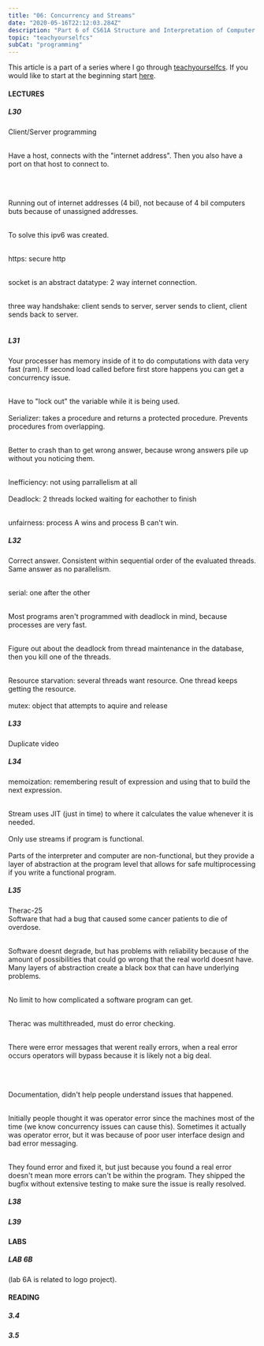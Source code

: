 ```yaml
---
title: "06: Concurrency and Streams"
date: "2020-05-16T22:12:03.284Z"
description: "Part 6 of CS61A Structure and Interpretation of Computer Programs"
topic: "teachyourselfcs"
subCat: "programming"
---
```


This article is a part of a series where I go through [teachyourselfcs](https://teachyourselfcs.com/).
If you would like to start at the beginning start [here](https://bpp.dev/articles/teachyourselfcs/programming/00-getting-started/).

#### LECTURES

##### L30

Client/Server programming
<br>
<br>

Have a host, connects with the "internet address".
Then you also have a port on that host to connect to.

<br>
<br>

Running out of internet addresses (4 bil), not because of 4 bil computers buts because of unassigned addresses.
<br>
<br>

To solve this ipv6 was created.
<br>
<br>

https: secure http
<br>
<br>

socket is an abstract datatype: 2 way internet connection.
<br>
<br>

three way handshake: client sends to server, server sends to client, client sends back to server.
<br>
<br>

##### L31

Your processer has memory inside of it to do computations with data very fast (ram). If second load called before first store happens you can get a concurrency issue.
<br>
<br>

Have to "lock out" the variable while it is being used.
<br>
<br>
Serializer: takes a procedure and returns a protected procedure.
Prevents procedures from overlapping.
<br>
<br>

Better to crash than to get wrong answer, because wrong answers pile up without you noticing them.
<br>
<br>

Inefficiency: not using parrallelism at all
<br>
<br>
Deadlock: 2 threads locked waiting for eachother to finish
<br>
<br>

unfairness: process A wins and process B can't win.

##### L32

Correct answer. Consistent within sequential order of the evaluated threads.
Same answer as no parallelism.
<br>
<br>

serial: one after the other
<br>
<br>

Most programs aren't programmed with deadlock in mind, because processes are very fast.
<br>
<br>

Figure out about the deadlock from thread maintenance in the database, then you kill one of the threads.
<br>
<br>

Resource starvation: several threads want resource. One thread keeps getting the resource.
<br>
<br>
mutex: object that attempts to aquire and release

##### L33

Duplicate video

##### L34

memoization: remembering result of expression and using that to build the next expression.
<br>
<br>

Stream uses JIT (just in time) to where it calculates the value whenever it is needed.
<br>
<br>
Only use streams if program is functional.
<br>
<br>
Parts of the interpreter and computer are non-functional, but they provide a layer of abstraction at the program level that allows for safe multiprocessing if you write a functional program.

##### L35

Therac-25
<br>
Software that had a bug that caused some cancer patients to die of overdose.
<br>
<br>

Software doesnt degrade, but has problems with reliability because of the amount of possibilities that could go wrong that the real world doesnt have. Many layers of abstraction create a black box that can have underlying problems.
<br>
<br>

No limit to how complicated a software program can get.
<br>
<br>

Therac was multithreaded, must do error checking.
<br>
<br>

There were error messages that werent really errors, when a real error occurs operators will bypass because it is likely not a big deal.

<br>
<br>

Documentation, didn't help people understand issues that happened.
<br>
<br>

Initially people thought it was operator error since the machines most of the time (we know concurrency issues can cause this). Sometimes it actually was operator error, but it was because of poor user interface design and bad error messaging.
<br>
<br>

They found error and fixed it, but just because you found a real error doesn't mean more errors can't be within the program. They shipped the bugfix without extensive testing to make sure the issue is really resolved.

##### L38

##### L39

#### LABS

##### LAB 6B

(lab 6A is related to logo project).

#### READING

##### 3.4

##### 3.5
